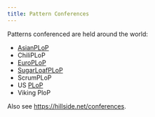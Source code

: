 ```yaml
---
title: Pattern Conferences
---
```


Patterns conferenced are held around the world:

* [AsianPLoP](https://hillside.net/conferences/asian-plop)
* ChiliPLoP
* [EuroPLoP](./EuroPLoP/index.html)
* [SugarLoafPLoP]()
* ScrumPLoP
* US [PLoP](./PLoP)
* Viking PloP

Also see <https://hillside.net/conferences>.